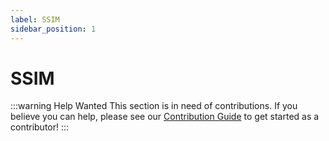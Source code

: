 ```yaml
---
label: SSIM
sidebar_position: 1
---
```


# SSIM

:::warning Help Wanted
This section is in need of contributions. If you believe you can help, please see our [Contribution Guide](../docs/contribution-guide.md) to get started as a contributor!
:::
